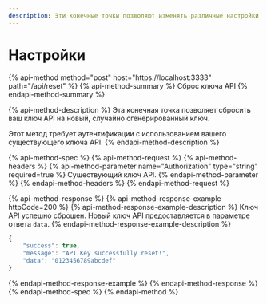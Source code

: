 ```yaml
---
description: Эти конечные точки позволяют изменять различные настройки Gophish.
---
```


# Настройки

{% api-method method="post" host="https://localhost:3333" path="/api/reset" %}
{% api-method-summary %}
Сброс ключа API
{% endapi-method-summary %}

{% api-method-description %}
Эта конечная точка позволяет сбросить ваш ключ API на новый, случайно сгенерированный ключ.  
  
Этот метод требует аутентификации с использованием вашего существующего ключа API.
{% endapi-method-description %}

{% api-method-spec %}
{% api-method-request %}
{% api-method-headers %}
{% api-method-parameter name="Authorization" type="string" required=true %}
Существующий ключ API.
{% endapi-method-parameter %}
{% endapi-method-headers %}
{% endapi-method-request %}

{% api-method-response %}
{% api-method-response-example httpCode=200 %}
{% api-method-response-example-description %}
Ключ API успешно сброшен. Новый ключ API предоставляется в параметре ответа `data`.
{% endapi-method-response-example-description %}

```javascript
{
    "success": true,
    "message": "API Key successfully reset!",
    "data": "0123456789abcdef"
}
```
{% endapi-method-response-example %}
{% endapi-method-response %}
{% endapi-method-spec %}
{% endapi-method %}




